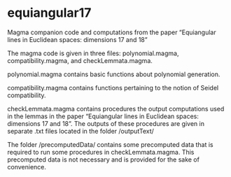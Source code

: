 # equiangular17
Magma companion code and computations from the paper “Equiangular lines in Euclidean spaces: dimensions 17 and 18”

The magma code is given in three files: polynomial.magma, compatibility.magma, and checkLemmata.magma.

polynomial.magma contains basic functions about polynomial generation.

compatibility.magma contains functions pertaining to the notion of Seidel compatibility.

checkLemmata.magma contains procedures the output computations used in the lemmas in the paper “Equiangular lines in Euclidean spaces: dimensions 17 and 18”. The outputs of these procedures are given in separate .txt files located in the folder /outputText/

The folder /precomputedData/ contains some precomputed data that is required to run some procedures in checkLemmata.magma.  This precomputed data is not necessary and is provided for the sake of convenience.
